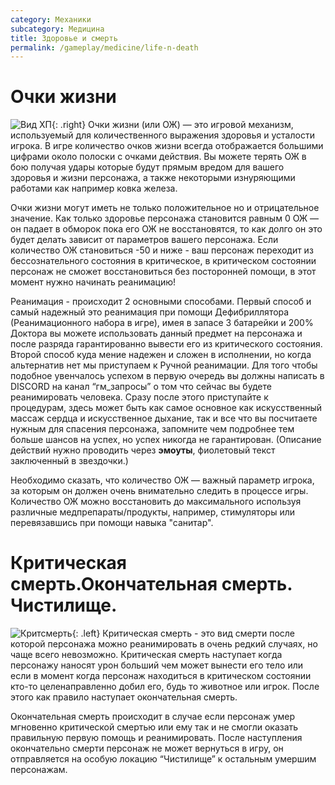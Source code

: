 ```yaml
---
category: Механики
subcategory: Медицина
title: Здоровье и смерть
permalink: /gameplay/medicine/life-n-death
---
```


# Очки жизни
![Вид ХП](https://snag.gy/hNBtze.jpg){: .right} Очки жизни (или ОЖ) — это игровой механизм, используемый для количественного выражения здоровья и усталости игрока. В игре количество очков жизни всегда отображается большими цифрами около полоски с очками действия. Вы можете терять ОЖ в бою получая удары которые будут прямым вредом для вашего здоровья и жизни персонажа, а также некоторыми изнуряющими работами как например ковка железа.

Очки жизни могут иметь не только положительное но и отрицательное значение. Как только здоровье персонажа становится равным 0 ОЖ — он падает в обморок пока его ОЖ не восстановятся, то как долго он это будет делать зависит от параметров вашего персонажа. Если количество ОЖ становиться -50 и ниже - ваш персонаж переходит из бессознательного состояния в критическое, в критическом состоянии персонаж не сможет восстановиться без посторонней помощи, в этот момент нужно начинать реанимацию!

Реанимация - происходит 2 основными способами. Первый способ и самый надежный это реанимация при помощи Дефибриллятора (Реанимационного набора в игре), имея в запасе 3 батарейки и 200% Доктора вы можете использовать данный предмет на персонажа и после разряда гарантированно вывести его из критического состояния. Второй способ куда мение надежен и сложен в исполнении, но когда альтернатив нет мы приступаем к Ручной реанимации.  Для того чтобы подобное увенчалось успехом в первую очередь вы должны написать в DISCORD на канал “гм_запросы” о том что сейчас вы будете  реанимировать человека. Сразу после этого приступайте к процедурам, здесь может быть как самое основное как искусственный массаж сердца и искусственное дыхание, так и все что вы посчитаете нужным для спасения персонажа, запомните чем подробнее тем больше шансов на успех, но успех никогда не гарантирован. (Описание действий нужно проводить через **эмоуты**, фиолетовый текст заключенный в звездочки.)

Необходимо сказать, что количество ОЖ — важный параметр игрока, за которым он должен очень внимательно следить в процессе игры. Количество ОЖ можно восстановить до максимального используя различные медпрепараты/продукты, например, стимуляторы или перевязавшись при помощи навыка "санитар".

# Критическая смерть.Окончательная смерть. Чистилище.
![Критсмерть](https://snag.gy/AT5H3v.jpg){: .left} Критическая смерть - это вид смерти после которой персонажа можно реанимировать в очень редкий случаях, но чаще всего невозможно. Критическая смерть наступает когда персонажу наносят урон больший чем может вынести его тело или если в момент когда персонаж находиться в критическом состоянии кто-то целенаправленно добил его, будь то животное или игрок. После этого как правило наступает окончательная смерть.
 
Окончательная смерть происходит в случае если персонаж умер мгновенно критической смертью или ему так и не смогли оказать правильную первую помощь и реанимировать. После наступления окончательно смерти персонаж не может вернуться в игру, он отправляется на особую локацию “Чистилище” к остальным умершим персонажам.
